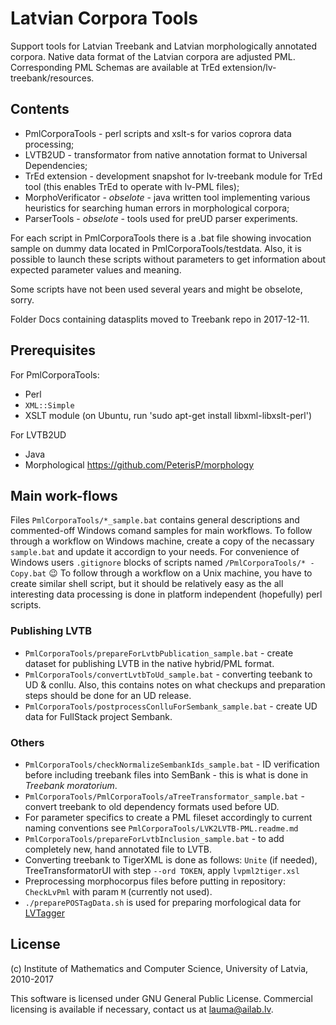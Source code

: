 # Latvian Corpora Tools

Support tools for Latvian Treebank and Latvian morphologically annotated
corpora. Native data format of the Latvian corpora are adjusted PML.
Corresponding PML Schemas are available at
TrEd extension/lv-treebank/resources.


## Contents

* PmlCorporaTools - perl scripts and xslt-s for varios coprora data processing;
* LVTB2UD - transformator from native annotation format to Universal
Dependencies;
* TrEd extension - development snapshot for lv-treebank module for TrEd tool
(this enables TrEd to operate with lv-PML files);
* MorphoVerificator - *obselote* - java written tool implementing various heuristics for
searching human errors in morphological corpora;
* ParserTools - *obselote* - tools used for preUD parser experiments.

For each script in PmlCorporaTools there is a .bat file showing invocation
sample on dummy data located in PmlCorporaTools/testdata. Also, it is possible
to launch these scripts without parameters to get information about expected
parameter values and meaning.

Some scripts have not been used several years and might be obselote, sorry.

Folder Docs containing datasplits moved to Treebank repo in 2017-12-11.


## Prerequisites

For PmlCorporaTools:
* Perl
* `XML::Simple`
* XSLT module (on Ubuntu, run 'sudo apt-get install libxml-libxslt-perl')

For LVTB2UD
* Java
* Morphological https://github.com/PeterisP/morphology


## Main work-flows

Files `PmlCorporaTools/*_sample.bat` contains general descriptions and 
commented-off Windows comand samples for main workflows. To follow through a
workflow on Windows machine, create a copy of the necassary `sample.bat` and
update it accordign to your needs. For convenience of Windows users
`.gitignore` blocks of scripts named `/PmlCorporaTools/* - Copy.bat` :wink:
To follow through a workflow on a Unix machine, you have to create similar
shell script, but it should be relatively easy as the all interesting data
processing is done in platform independent (hopefully) perl scripts.


### Publishing LVTB

* `PmlCorporaTools/prepareForLvtbPublication_sample.bat` - create dataset for publishing LVTB
  in the native hybrid/PML format.
* `PmlCorporaTools/convertLvtbToUd_sample.bat` - converting teebank to UD \&
  conllu. Also, this contains notes on what checkups and preparation steps
  should be done for an UD release.
* `PmlCorporaTools/postprocessConlluForSembank_sample.bat` - create UD data
  for FullStack project Sembank.

### Others

* `PmlCorporaTools/checkNormalizeSembankIds_sample.bat` - ID verification
  before including treebank files into SemBank - this is what is done in
  _Treebank moratorium_.
* `PmlCorporaTools/PmlCorporaTools/aTreeTransformator_sample.bat` - convert
  treebank to old dependency formats used before UD.
* For parameter specifics to create a PML fileset accordingly to current
  naming conventions see `PmlCorporaTools/LVK2LVTB-PML.readme.md`
* `PmlCorporaTools/prepareForLvtbInclusion_sample.bat` - to add completely
  new, hand annotated file to LVTB.
* Converting treebank to TigerXML is done as follows: `Unite` (if needed),
  TreeTransformatorUI with step `--ord TOKEN`, apply `lvpml2tiger.xsl`
* Preprocessing morphocorpus files before putting in repository: `CheckLvPml`
  with param `M` (currently not used).
* `./preparePOSTagData.sh` is used for preparing morfological data for
  [LVTagger](https://github.com/PeterisP/LVTagger)


## License

(c) Institute of Mathematics and Computer Science, University of Latvia, 2010-2017

This software is licensed under GNU General Public License.
Commercial licensing is available if necessary, contact us at lauma@ailab.lv.
